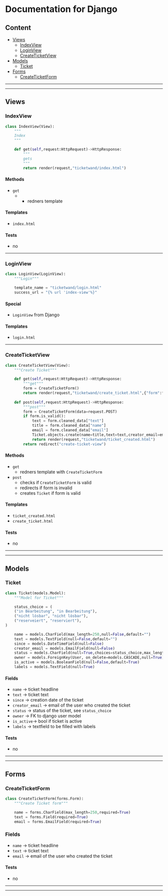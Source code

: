 # Documentation for Django

## Content
- [Views](#views)
    - [IndexView](#indexview)
    - [LoginView](#loginview)
    - [CreateTicketView](#createticketview) 
- [Models](#models)
    - [Ticket](#ticket)
- [Forms](#forms)
    - [CreateTicketForm](#createticketform)  

---
---

## Views

### IndexView

```python
class IndexView(View):
    """
    Index
    """ 

    def get(self,request:HttpRequest)->HttpResponse:
        """
        gets
        """
        return render(request,"ticketwand/index.html")  
```

#### Methods

- `get` 
  -  - redners template

#### Templates

- `index.html`

#### Tests

- no

---

### LoginView

```python
class LoginView(LoginView):
    """Login"""

    template_name = "ticketwand/login.html"
    success_url = "{% url 'index-view'%}"
```

#### Special

- `LoginView` from Django

#### Templates

- `login.html`

---

### CreateTicketView

```python
class CreateTicketView(View):
    """Create Ticket"""

    def get(self,request:HttpRequest)->HttpResponse:
        """get"""
        form = CreateTicketForm()
        return render(request,"ticketwand/create_ticket.html",{"form":form})
    
    def post(self,request:HttpRequest)->HttpResponse:
        """post"""
        form = CreateTicketForm(data=request.POST)
        if form.is_valid():
            text = form.cleaned_data["text"]
            title = form.cleaned_data["name"]
            email = form.cleaned_data["email"]
            Ticket.objects.create(name=title,text=text,creator_email=email,since=datetime.now())
            return render(request,"ticketwand/ticket_created.html")
        return redirect("create-ticket-view")
``` 

#### Methods

- `get`
  - redners template with `CreateTicketForm`   
- `post` 
  - checks if `CreateTicketForm` is valid
  - redirects if form is invalid
  - creates `Ticket` if form is valid

#### Templates

- `ticket_created.html`
- `create_ticket.html`

#### Tests

- no

---
---

## Models

### Ticket

```python
class Ticket(models.Model):
    """Model for Ticket"""

    status_choice = (
    ("in Bearbeitung", "in Bearbeitung"),
    ("nicht lösbar", "nicht lösbar"),
    ("reserveiert", "reserviert"),
)

    name = models.CharField(max_length=250,null=False,default="")
    text = models.TextField(null=False,default="")
    since = models.DateTimeField(null=False)
    creator_email = models.EmailField(null=False)
    status = models.CharField(null=True,choices=status_choice,max_length=200)
    owner = models.ForeignKey(User, on_delete=models.CASCADE,null=True)
    is_active = models.BooleanField(null=False,default=True)
    labels = models.TextField(null=True)
```

#### Fields

- `name` -> ticket headline
- `text` -> ticket text
- `since` -> creation date of the ticket
- `creator_email` -> email of the user who created the ticket
- `status` -> status of the ticket, see `status_choice`
- `owner` -> FK to django user model
- `is_active`-> bool if ticket is active
- `labels` -> textfield to be filled with labels

#### Tests

- no

---
---

## Forms

### CreateTicketForm

```python
class CreateTicketForm(forms.Form):
    """Create Ticket form"""

    name = forms.CharField(max_length=250,required=True)
    text = forms.Field(required=True)
    email = forms.EmailField(required=True)
```

### Fields

- `name` -> ticket headline
- `text` -> ticket text
- `email` -> email of the user who created the ticket

#### Tests

- no

---
---

